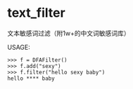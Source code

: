 # text_filter
文本敏感词过滤（附1w+的中文词敏感词库）

USAGE:

    >>> f = DFAFilter()
    >>> f.add("sexy")
    >>> f.filter("hello sexy baby")
    hello **** baby
